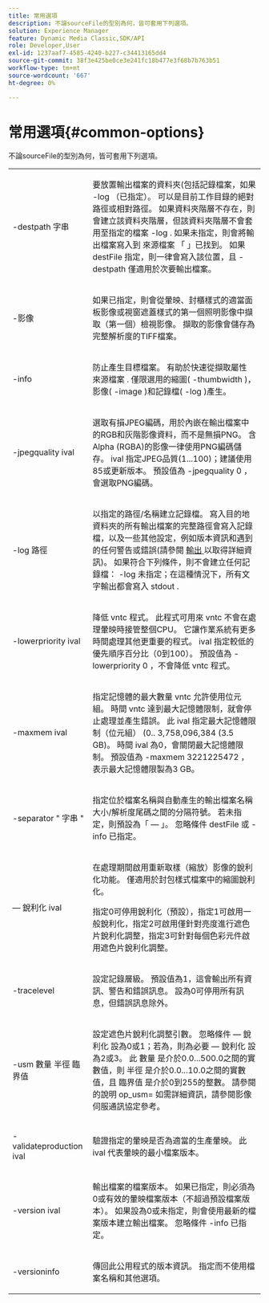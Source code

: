 ```yaml
---
title: 常用選項
description: 不論sourceFile的型別為何，皆可套用下列選項。
solution: Experience Manager
feature: Dynamic Media Classic,SDK/API
role: Developer,User
exl-id: 1237aaf7-4585-4240-b227-c34413165dd4
source-git-commit: 38f3e425be0ce3e241fc18b477e3f68b7b763b51
workflow-type: tm+mt
source-wordcount: '667'
ht-degree: 0%

---
```


# 常用選項{#common-options}

不論sourceFile的型別為何，皆可套用下列選項。

<table id="simpletable_3BFC3737C891411D84405CEEF6B19542"> 
 <tr class="strow"> 
  <td class="stentry"> <p> <span class="codeph"> -destpath <span class="varname"> 字串 </span> </span> </p> </td> 
  <td class="stentry"> <p>要放置輸出檔案的資料夾(包括記錄檔案，如果 <span class="codeph"> -log </span> （已指定）。 可以是目前工作目錄的絕對路徑或相對路徑。 如果資料夾階層不存在，則會建立該資料夾階層，但該資料夾階層不會套用至指定的檔案 <span class="codeph"> -log </span>. 如果未指定，則會將輸出檔案寫入到 <span class="varname"> 來源檔案 </span> 「 」已找到。 如果 <span class="varname"> destFile </span> 指定，則一律會寫入該位置，且 <span class="codeph"> -destpath </span> 僅適用於次要輸出檔案。 </p> </td> 
 </tr> 
 <tr class="strow"> 
  <td class="stentry"> <p> <span class="codeph"> -影像 </span> </p> </td> 
  <td class="stentry"> <p>如果已指定，則會從暈映、封櫃樣式的適當面板影像或視窗遮蓋樣式的第一個照明影像中擷取（第一個）檢視影像。 擷取的影像會儲存為完整解析度的TIFF檔案。 </p> </td> 
 </tr> 
 <tr class="strow"> 
  <td class="stentry"> <p> <span class="codeph"> -info </span> </p> </td> 
  <td class="stentry"> <p>防止產生目標檔案。 有助於快速從擷取屬性 <span class="varname"> 來源檔案 </span>. 僅限選用的縮圖( <span class="codeph"> -thumbwidth </span>)，影像( <span class="codeph"> -image </span>)和記錄檔( <span class="codeph"> -log </span>)產生。 </p> </td> 
 </tr> 
 <tr class="strow"> 
  <td class="stentry"> <p> <span class="codeph"> -jpegquality <span class="varname"> ival </span> </span> </p> </td> 
  <td class="stentry"> <p>選取有損JPEG編碼，用於內嵌在輸出檔案中的RGB和灰階影像資料，而不是無損PNG。 含Alpha (RGBA)的影像一律使用PNG編碼儲存。 <span class="varname"> ival </span> 指定JPEG品質(1...100)；建議使用85或更新版本。 預設值為 <span class="codeph"> -jpegquality 0 </span>，會選取PNG編碼。 </p> </td> 
 </tr> 
 <tr class="strow"> 
  <td class="stentry"> <p> <span class="codeph"> -log <span class="varname"> 路徑 </span> </span> </p> </td> 
  <td class="stentry"> <p>以指定的路徑/名稱建立記錄檔。 寫入目的地資料夾的所有輸出檔案的完整路徑會寫入記錄檔，以及一些其他設定，例如版本資訊和遇到的任何警告或錯誤(請參閱 <a href="../../../../ir-api/vntc/utilities/c-ir-vignette-converter-vntc/r-ir-output.md#reference-c51e30b721eb416bb646089f0ac045c5" type="reference" format="dita" scope="local"> 輸出 </a> 以取得詳細資訊)。 如果符合下列條件，則不會建立任何記錄檔： <span class="codeph"> -log </span> 未指定；在這種情況下，所有文字輸出都會寫入 <span class="codeph"> stdout </span>. </p> </td> 
 </tr> 
 <tr class="strow"> 
  <td class="stentry"> <p> <span class="codeph"> -lowerpriority <span class="varname"> ival </span> </span> </p> </td> 
  <td class="stentry"> <p>降低 <span class="filepath"> vntc </span> 程式。 此程式可用來 <span class="filepath"> vntc </span> 不會在處理暈映時接管整個CPU。 它讓作業系統有更多時間處理其他更重要的程式。 <span class="varname"> ival </span> 指定較低的優先順序百分比（0到100）。 預設值為 <span class="codeph"> -lowerpriority 0 </span>，不會降低 <span class="filepath"> vntc </span> 程式。 </p> </td> 
 </tr> 
 <tr class="strow"> 
  <td class="stentry"> <p> <span class="codeph"> -maxmem <span class="varname"> ival </span> </span> </p> </td> 
  <td class="stentry"> <p>指定記憶體的最大數量 <span class="filepath"> vntc </span> 允許使用位元組。 時間 <span class="filepath"> vntc </span> 達到最大記憶體限制，就會停止處理並產生錯誤。 此 <span class="varname"> ival </span> 指定最大記憶體限制（位元組） (0.. 3,758,096,384 (3.5 GB)。 時間 <span class="varname"> ival </span> 為0，會關閉最大記憶體限制。 預設值為 <span class="codeph"> -maxmem 3221225472 </span>，表示最大記憶體限製為3 GB。 </p> </td> 
 </tr> 
 <tr class="strow"> 
  <td class="stentry"> <p> <span class="codeph"> -separator " <span class="varname"> 字串 </span>" </span> </p> </td> 
  <td class="stentry"> <p>指定位於檔案名稱與自動產生的輸出檔案名稱大小/解析度尾碼之間的分隔符號。 若未指定，則預設為「 — 」。 忽略條件 <span class="varname"> destFile </span> 或 <span class="codeph"> -info </span> 已指定。 </p> </td> 
 </tr> 
 <tr class="strow"> 
  <td class="stentry"> <p> <span class="codeph">  — 銳利化 <span class="varname"> ival </span> </span> </p> </td> 
  <td class="stentry"> <p>在處理期間啟用重新取樣（縮放）影像的銳利化功能。 僅適用於封包樣式檔案中的縮圖銳利化。 </p> <p>指定0可停用銳利化（預設），指定1可啟用一般銳利化，指定2可啟用僅針對亮度進行遮色片銳利化調整，指定3可針對每個色彩元件啟用遮色片銳利化調整。 </p> </td> 
 </tr> 
 <tr class="strow"> 
  <td class="stentry"> <p> <span class="codeph"> -tracelevel </span> </p> </td> 
  <td class="stentry"> <p>設定記錄層級。 預設值為1，這會輸出所有資訊、警告和錯誤訊息。 設為0可停用所有訊息，但錯誤訊息除外。 </p> </td> 
 </tr> 
 <tr class="strow"> 
  <td class="stentry"> <p> <span class="codeph"> -usm <span class="varname"> 數量 </span> <span class="varname"> 半徑 </span> <span class="varname"> 臨界值 </span> </span> </p> </td> 
  <td class="stentry"> <p>設定遮色片銳利化調整引數。 忽略條件 <span class="codeph">  — 銳利化 </span> 設為0或1；若為，則為必要 <span class="codeph">  — 銳利化 </span> 設為2或3。 此 <span class="varname"> 數量 </span> 是介於0.0...500.0之間的實數值，則 <span class="varname"> 半徑 </span> 是介於0.0...10.0之間的實數值，且 <span class="varname"> 臨界值 </span> 是介於0到255的整數。 請參閱的說明 <span class="codeph"> op_usm= </span> 如需詳細資訊，請參閱影像伺服通訊協定參考。 </p> </td> 
 </tr> 
 <tr class="strow"> 
  <td class="stentry"> <p> <span class="codeph"> -validateproduction <span class="varname"> ival </span> </span> </p> </td> 
  <td class="stentry"> <p>驗證指定的暈映是否為適當的生產暈映。 此 <span class="varname"> ival </span> 代表暈映的最小檔案版本。 </p> </td> 
 </tr> 
 <tr class="strow"> 
  <td class="stentry"> <p> <span class="codeph"> -version <span class="varname"> ival </span> </span> </p> </td> 
  <td class="stentry"> <p>輸出檔案的檔案版本。 如果已指定，則必須為0或有效的暈映檔案版本（不超過預設檔案版本）。 如果設為0或未指定，則會使用最新的檔案版本建立輸出檔案。 忽略條件 <span class="codeph"> -info </span> 已指定。 </p> </td> 
 </tr> 
 <tr class="strow"> 
  <td class="stentry"> <p> <span class="codeph"> -versioninfo </span> </p> </td> 
  <td class="stentry"> <p>傳回此公用程式的版本資訊。 指定而不使用檔案名稱和其他選項。 </p> </td> 
 </tr> 
</table>
